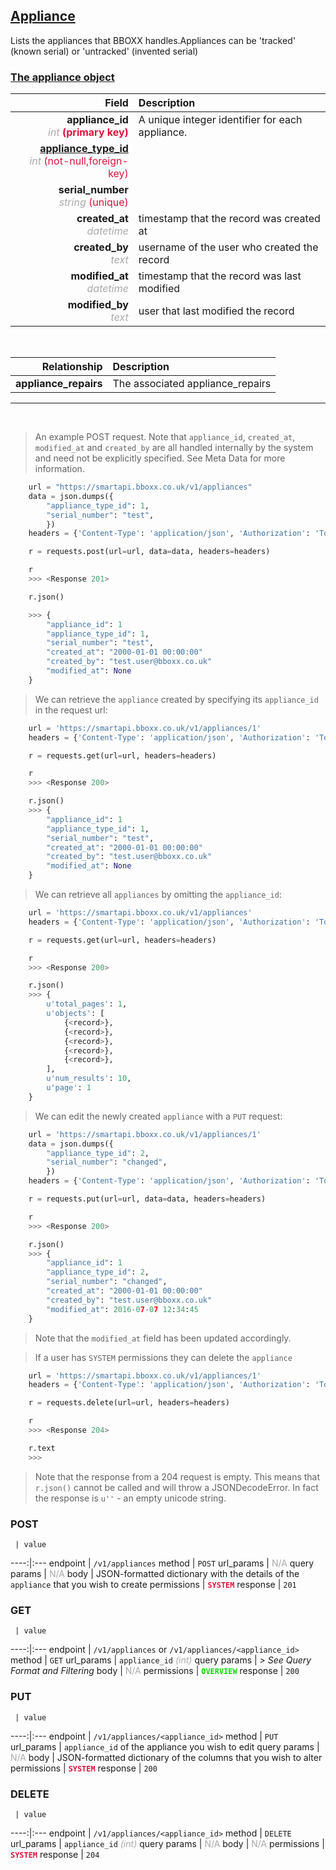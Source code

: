 ## <u>Appliance</u>
Lists the appliances that BBOXX handles.Appliances can be 'tracked' (known serial) or 'untracked' (invented serial)


### <u>The appliance object</u>

Field | Description
------:|:------------
__appliance_id__ <br><font color="DarkGray">_int_</font> <font color="Crimson">__(primary key)__</font> | A unique integer identifier for each appliance.
__<a href="/#appliance-type">appliance_type_id</a>__ <br><font color="DarkGray">_int_</font> <font color="Crimson">(not-null,foreign-key)</font> | 
__serial_number__ <br><font color="DarkGray">_string_</font> <font color="Crimson">(unique)</font> | 
__created_at__  <br><font color="DarkGray">_datetime_</font> | timestamp that the record was created at
__created_by__  <br><font color="DarkGray">_text_</font>| username of the user who created the record
__modified_at__ <br><font color="DarkGray">_datetime_</font>| timestamp that the record was last modified
__modified_by__ <br><font color="DarkGray">_text_</font>| user that last modified the record

<br>

Relationship | Description
-------------:|:------------
__appliance_repairs__ | The associated appliance_repairs


<hr>
<br>

> An example POST request. Note that `appliance_id`, `created_at`, `modified_at` and `created_by` are all handled internally by the system and need not be explicitly specified. See Meta Data for more information.

```python
    url = "https://smartapi.bboxx.co.uk/v1/appliances"
    data = json.dumps({
		"appliance_type_id": 1,
		"serial_number": "test",
		})
    headers = {'Content-Type': 'application/json', 'Authorization': 'Token token=A_VALID_TOKEN'}

    r = requests.post(url=url, data=data, headers=headers)

    r
    >>> <Response 201>

    r.json()

    >>> {
		"appliance_id": 1
		"appliance_type_id": 1,
		"serial_number": "test",
		"created_at": "2000-01-01 00:00:00"
		"created_by": "test.user@bboxx.co.uk"
		"modified_at": None
	}
```

> We can retrieve the `appliance` created by specifying its `appliance_id` in the request url:

```python
    url = 'https://smartapi.bboxx.co.uk/v1/appliances/1'
    headers = {'Content-Type': 'application/json', 'Authorization': 'Token token=A_VALID_TOKEN'}

    r = requests.get(url=url, headers=headers)

    r
    >>> <Response 200>

    r.json()
    >>> {
		"appliance_id": 1
		"appliance_type_id": 1,
		"serial_number": "test",
		"created_at": "2000-01-01 00:00:00"
		"created_by": "test.user@bboxx.co.uk"
		"modified_at": None
	}
```

> We can retrieve all `appliances` by omitting the `appliance_id`:

```python
    url = 'https://smartapi.bboxx.co.uk/v1/appliances'
    headers = {'Content-Type': 'application/json', 'Authorization': 'Token token=A_VALID_TOKEN'}

    r = requests.get(url=url, headers=headers)

    r
    >>> <Response 200>

    r.json()
    >>> {
        u'total_pages': 1,
        u'objects': [
            {<record>},
            {<record>},
            {<record>},
            {<record>},
            {<record>},
        ],
        u'num_results': 10,
        u'page': 1
    }
```

> We can edit the newly created `appliance` with a `PUT` request:

```python
    url = 'https://smartapi.bboxx.co.uk/v1/appliances/1'
    data = json.dumps({
		"appliance_type_id": 2,
		"serial_number": "changed",
		})
    headers = {'Content-Type': 'application/json', 'Authorization': 'Token token=A_VALID_TOKEN'}

    r = requests.put(url=url, data=data, headers=headers)

    r
    >>> <Response 200>

    r.json()
    >>> {
		"appliance_id": 1
		"appliance_type_id": 2,
		"serial_number": "changed",
		"created_at": "2000-01-01 00:00:00"
		"created_by": "test.user@bboxx.co.uk"
		"modified_at": 2016-07-07 12:34:45
	}
```
> Note that the `modified_at` field has been updated accordingly.

> If a user has `SYSTEM` permissions they can delete the `appliance`

```python
    url = 'https://smartapi.bboxx.co.uk/v1/appliances/1'
    headers = {'Content-Type': 'application/json', 'Authorization': 'Token token=A_VALID_TOKEN'}

    r = requests.delete(url=url, headers=headers)

    r
    >>> <Response 204>

    r.text
    >>>
```
> Note that the response from a 204 request is empty. This means that `r.json()` cannot be called and will throw a JSONDecodeError. In fact the response is `u''` - an empty unicode string.



### POST
     | value
 ----:|:---
endpoint | `/v1/appliances`
method | `POST`
url_params | <font color="DarkGray">N/A</font>
query params | <font color="DarkGray">N/A</font>
body | JSON-formatted dictionary with the details of the `appliance` that you wish to create
permissions | <font color="Crimson">__`SYSTEM`__</font>
response | `201`

### GET
     | value
 ----:|:---
endpoint | `/v1/appliances` or `/v1/appliances/<appliance_id>`
method | `GET`
url_params | `appliance_id` <font color="DarkGray">_(int)_</font>
query params | *> See Query Format and Filtering*
body | <font color="DarkGray">N/A</font>
permissions | <font color="Jade">__`OVERVIEW`__</font>
response | `200`

### PUT
     | value
 ----:|:---
endpoint | `/v1/appliances/<appliance_id>`
method | `PUT`
url_params | `appliance_id` of the appliance you wish to edit
query params | <font color="DarkGray">N/A</font>
body | JSON-formatted dictionary of the columns that you wish to alter
permissions | <font color="Crimson">__`SYSTEM`__</font>
response | `200`

### DELETE
     | value
 ----:|:---
endpoint | `/v1/appliances/<appliance_id>`
method | `DELETE`
url_params | `appliance_id` <font color="DarkGray">_(int)_</font>
query params | <font color="DarkGray">N/A</font>
body | <font color="DarkGray">N/A</font>
permissions | <font color="Crimson">__`SYSTEM`__</font>
response | `204`

    